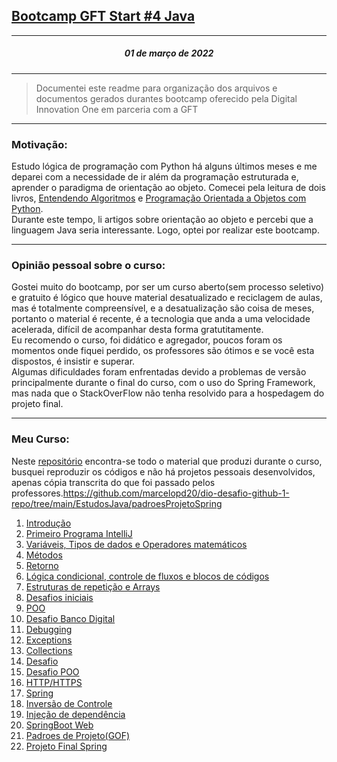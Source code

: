 ## [Bootcamp GFT Start #4 Java](https://web.dio.me/track/gft-start-4-java)

---
##### <p align=center> 01 de março de 2022</p>

---
>Documentei este readme para organização dos arquivos e documentos gerados
durantes bootcamp oferecido pela Digital Innovation One em parceria com a GFT
---
### Motivação:   


Estudo lógica de programação com Python há alguns últimos meses e me deparei com
a necessidade de ir além da programação estruturada e, aprender o paradigma de orientação
ao objeto. Comecei pela leitura de dois livros,
[Entendendo Algoritmos](https://isbndb.com/book/9788575225639) e 
[Programação Orientada a Objetos com Python](https://www.amazon.com.br/Programa%C3%A7%C3%A3o-Orientada-Objetos-com-Python-ebook/dp/B083ZYRY9C).  
Durante este tempo, li artigos sobre orientação ao objeto e percebi que a linguagem Java seria interessante. Logo, optei por realizar este bootcamp.  

---
### Opinião pessoal sobre o curso:  
Gostei muito do bootcamp, por ser um curso aberto(sem processo seletivo) e gratuito é lógico que houve material desatualizado e reciclagem de aulas,
mas é totalmente compreensível, e a desatualização são coisa de meses, portanto o material é recente, é a tecnologia que anda a uma velocidade acelerada,
difícil de acompanhar desta forma gratutitamente.   
Eu recomendo o curso, foi didático e agregador, poucos foram os momentos onde fiquei perdido, os professores são ótimos e se você esta dispostos, é
insistir e superar.   
Algumas dificuldades foram enfrentadas devido a problemas de versão principalmente durante o final do curso, com o uso do Spring Framework, mas nada que
o StackOverFlow não tenha resolvido para a hospedagem do projeto final.

---
### Meu Curso:  
Neste [repositório](https://github.com/marcelopd20/dio-desafio-github-1-repo) encontra-se todo o material que produzi durante o curso, busquei reproduzir os códigos e não há projetos pessoais desenvolvidos, apenas
cópia transcrita do que foi passado pelos professores.https://github.com/marcelopd20/dio-desafio-github-1-repo/tree/main/EstudosJava/padroesProjetoSpring

1. [Introdução](https://github.com/marcelopd20/dio-desafio-github-1-repo/tree/main/EstudosJava/Introducao)
2. [Primeiro Programa IntelliJ](https://github.com/marcelopd20/dio-desafio-github-1-repo/tree/main/EstudosJava/primeiro-programa-intellij)
3. [Variáveis, Tipos de dados e Operadores matemáticos](https://github.com/marcelopd20/dio-desafio-github-1-repo/tree/main/EstudosJava/Var-e-outros)
4. [Métodos](https://github.com/marcelopd20/dio-desafio-github-1-repo/tree/main/EstudosJava/Metodos)
4. [Retorno](https://github.com/marcelopd20/dio-desafio-github-1-repo/tree/main/EstudosJava/Retorno)
4. [Lógica condicional, controle de fluxos e blocos de códigos](https://github.com/marcelopd20/dio-desafio-github-1-repo/tree/main/EstudosJava/LogCondContFluxBloc)
4. [Estruturas de repetição e Arrays](https://github.com/marcelopd20/dio-desafio-github-1-repo/tree/main/EstudosJava/EstruturaReeti%C3%A7%C3%A3oArray)
4. [Desafios iniciais](https://github.com/marcelopd20/dio-desafio-github-1-repo/tree/main/EstudosJava/DesafiosIniciais)
4. [POO](https://github.com/marcelopd20/dio-desafio-github-1-repo/tree/main/EstudosJava/POO)
4. [Desafio Banco Digital](https://github.com/marcelopd20/dio-desafio-github-1-repo/tree/main/EstudosJava/DesafioBanco)
4. [Debugging](https://github.com/marcelopd20/dio-desafio-github-1-repo/tree/main/EstudosJava/Debug)
4. [Exceptions](https://github.com/marcelopd20/dio-desafio-github-1-repo/tree/main/EstudosJava/Exceptions)
4. [Collections](https://github.com/marcelopd20/dio-desafio-github-1-repo/tree/main/EstudosJava/Collections)
4. [Desafio](https://github.com/marcelopd20/dio-desafio-github-1-repo/tree/main/EstudosJava/Desafios)
4. [Desafio POO](https://github.com/marcelopd20/dio-desafio-github-1-repo/tree/main/EstudosJava/Desafio-POO-dio)
4. [HTTP/HTTPS](https://github.com/marcelopd20/dio-desafio-github-1-repo/tree/main/EstudosJava/HTTPexemplo)
4. [Spring](https://github.com/marcelopd20/dio-desafio-github-1-repo/tree/main/EstudosJava/Spring)
4. [Inversão de Controle](https://github.com/marcelopd20/dio-desafio-github-1-repo/tree/main/EstudosJava/inversaoDeControle)
4. [Injeção de dependência](https://github.com/marcelopd20/dio-desafio-github-1-repo/tree/main/EstudosJava/injecaoDeDepdendencia)
4. [SpringBoot Web](https://github.com/marcelopd20/dio-desafio-github-1-repo/tree/main/EstudosJava/springbootweb)
4. [Padroes de Projeto(GOF)](https://github.com/marcelopd20/dio-desafio-github-1-repo/tree/main/EstudosJava/PadroesDeProjeto)
4. [Projeto Final Spring](https://github.com/marcelopd20/dio-desafio-github-1-repo/tree/main/EstudosJava/padroesProjetoSpring)